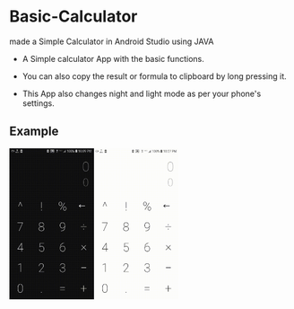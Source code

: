 # Basic-Calculator
made a Simple Calculator in Android Studio using JAVA

* A Simple calculator App with the basic functions.

* You can also copy the result or formula to clipboard by long pressing it.

* This App also changes night and light mode as per your phone's settings.

## Example
<div style="display:flex;">
<img alt="App image" src="Examples/example1.gif" width="30%">
<img alt="App image" src="Examples/example2.gif" width="30%">
</div>

